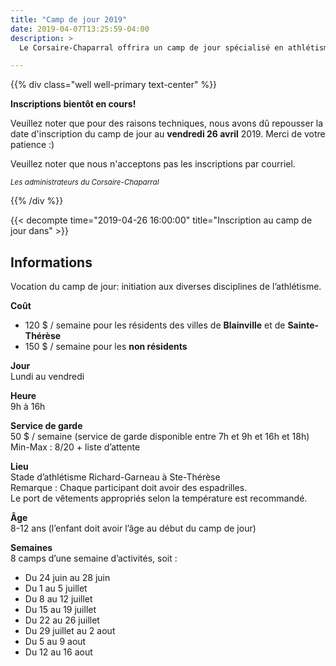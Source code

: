 ```yaml
---
title: "Camp de jour 2019"
date: 2019-04-07T13:25:59-04:00
description: >
  Le Corsaire-Chaparral offrira un camp de jour spécialisé en athlétisme à l’été 2019, en partenariat avec les villes de Blainville et de Sainte-Thérèse.

---
```


{{% div class="well well-primary text-center" %}}

<span class="icon icon-star"></span>
**Inscriptions bientôt en cours!**
<span class="icon icon-star"></span>

Veuillez noter que pour des raisons techniques, nous avons dû repousser la date d'inscription du camp de jour au **vendredi 26 avril** 2019. Merci de votre patience :)

Veuillez noter que nous n'acceptons pas les inscriptions par courriel.

<small>_Les administrateurs du Corsaire-Chaparral_</small>

{{% /div %}}

{{< decompte time="2019-04-26 16:00:00"
             title="Inscription au camp de jour dans" >}}

## Informations 

Vocation du camp de jour: initiation aux diverses disciplines de l’athlétisme.

**Coût**  
- 120 $ / semaine pour les résidents des villes de **Blainville** et de **Sainte-Thérèse**  
- 150 $ / semaine pour les **non résidents**


**Jour**  
Lundi au vendredi

**Heure**  
9h à 16h

**Service de garde**  
50 $ / semaine (service de garde disponible entre 7h et 9h et
16h et 18h)  
Min-Max : 8/20 + liste d’attente

**Lieu**  
Stade d’athlétisme Richard-Garneau à Ste-Thérèse  
Remarque : Chaque participant doit avoir des espadrilles.  
Le port de vêtements appropriés selon la température est recommandé. 

**Âge**  
8-12 ans (l’enfant doit avoir l’âge au début du camp de jour)

**Semaines**  
8 camps d’une semaine d’activités, soit :

- Du 24 juin au 28 juin
- Du 1 au 5 juillet
- Du 8 au 12 juillet
- Du 15 au 19 juillet
- Du 22 au 26 juillet
- Du 29 juillet au 2 aout
- Du 5 au 9 aout
- Du 12 au 16 aout